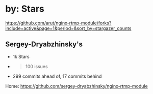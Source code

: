 # by: Stars
https://github.com/arut/nginx-rtmp-module/forks?include=active&page=1&period=&sort_by=stargazer_counts

## Sergey-Dryabzhinsky's
- 1k Stars
- >100 issues
- 299 commits ahead of, 17 commits behind

Home: https://github.com/sergey-dryabzhinsky/nginx-rtmp-module
